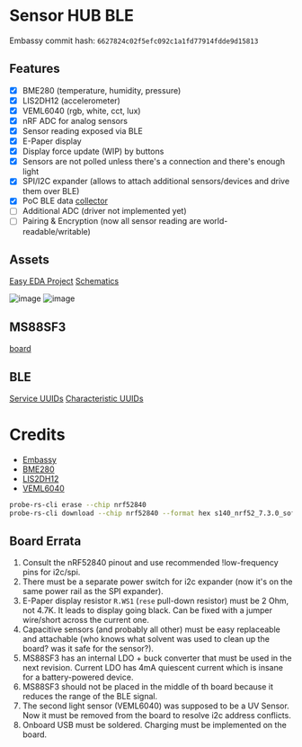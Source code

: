 # Sensor HUB BLE

Embassy commit hash: `6627824c02f5efc092c1a1fd77914fdde9d15813`

## Features

- [x] BME280 (temperature, humidity, pressure)
- [x] LIS2DH12 (accelerometer)
- [x] VEML6040 (rgb, white, cct, lux)
- [x] nRF ADC for analog sensors
- [x] Sensor reading exposed via BLE
- [x] E-Paper display
- [x] Display force update (WIP) by buttons
- [x] Sensors are not polled unless there's a connection and there's enough light
- [x] SPI/I2C expander (allows to attach additional sensors/devices and drive them over BLE)
- [x] PoC BLE data [collector](https://github.com/night-crawler/sensor-hub-ble-collector/)
- [ ] Additional ADC (driver not implemented yet)
- [ ] Pairing & Encryption (now all sensor reading are world-readable/writable)

## Assets

[Easy EDA Project](https://github.com/night-crawler/sensor-hub-ble/files/13175419/Sensor.Hub.Board.zip)
[Schematics](https://github.com/night-crawler/sensor-hub-ble/files/13175421/SCH_Sensor.Hub.Schematics_2023-10-26.pdf)

![image](https://github.com/night-crawler/sensor-hub-ble/assets/1235203/3d844fa4-711c-420f-a658-379bbeeb739b)
![image](https://github.com/night-crawler/sensor-hub-ble/assets/1235203/1b0716de-e52c-4a31-af76-9b71af7a0f70)

## MS88SF3

[board](https://www.minew.com/uploads/MS88SF3_V1.1-nRF52840-Datasheet.pdf)

## BLE

[Service UUIDs](https://bitbucket.org/bluetooth-SIG/public/src/main/assigned_numbers/uuids/service_uuids.yaml)
[Characteristic UUIDs](https://bitbucket.org/bluetooth-SIG/public/src/main/assigned_numbers/uuids/characteristic_uuids.yaml)

# Credits

- [Embassy](https://github.com/embassy-rs/embassy)
- [BME280](https://github.com/VersBinarii/bme280-rs)
- [LIS2DH12](https://github.com/tkeksa/lis2dh12)
- [VEML6040](https://github.com/eldruin/veml6040-rs)

```bash
probe-rs-cli erase --chip nrf52840
probe-rs-cli download --chip nrf52840 --format hex s140_nrf52_7.3.0_softdevice.hex
```

## Board Errata

1. Consult the nRF52840 pinout and use recommended !low-frequency pins for i2c/spi.
2. There must be a separate power switch for i2c expander 
   (now it's on the same power rail as the SPI expander).
3. E-Paper display resistor `R.WS1` (`rese` pull-down resistor) must be 2 Ohm, not 4.7K. 
   It leads to display going black. Can be fixed with a jumper wire/short across the current one.
4. Capacitive sensors (and probably all other) must be easy replaceable and attachable
   (who knows what solvent was used to clean up the board? was it safe for the sensor?).
5. MS88SF3 has an internal LDO + buck converter that must be used in the next revision. 
   Current LDO has 4mA quiescent current which is insane for a battery-powered device.
6. MS88SF3 should not be placed in the middle of th board because it reduces the range of the BLE signal.
7. The second light sensor (VEML6040) was supposed to be a UV Sensor. 
   Now it must be removed from the board to resolve i2c address conflicts. 
8. Onboard USB must be soldered. Charging must be implemented on the board.
